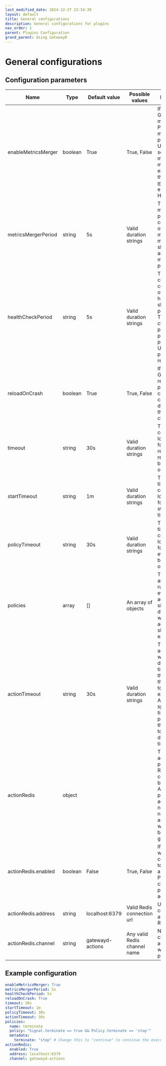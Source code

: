```yaml
---
last_modified_date: 2024-12-27 23:54:39
layout: default
title: General configurations
description: General configurations for plugins
nav_order: 1
parent: Plugins Configuration
grand_parent: Using GatewayD
---
```


# General configurations

## Configuration parameters

| Name                | Type    | Default value    | Possible values              | Description                                                                                                                                                                                                                                                                                                                                                                                                                                                                                                                |
| ------------------- | ------- | ---------------- | ---------------------------- | -------------------------------------------------------------------------------------------------------------------------------------------------------------------------------------------------------------------------------------------------------------------------------------------------------------------------------------------------------------------------------------------------------------------------------------------------------------------------------------------------------------------------- |
| enableMetricsMerger | boolean | True             | True, False                  | If enabled, GatewayD will merge the Prometheus metrics of all plugins over Unix domain socket. The metrics are merged and exposed via the GatewayD [metrics](/global-configuration/metrics) endpoint via HTTP.                                                                                                                                                                                                                                                                                                             |
| metricsMergerPeriod | string  | 5s               | Valid duration strings       | The metrics merger period controls how often the metrics merger should collect and merge metrics from plugins.                                                                                                                                                                                                                                                                                                                                                                                                             |
| healthCheckPeriod   | string  | 5s               | Valid duration strings       | The health check period controls how often the health check should be performed. The health check is performed by pinging each plugin. Unhealthy plugins are removed.                                                                                                                                                                                                                                                                                                                                                      |
| reloadOnCrash       | boolean | True             | True, False                  | If enabled, GatewayD will reload the plugin if it crashes. The crash is detected by the health check.                                                                                                                                                                                                                                                                                                                                                                                                                      |
| timeout             | string  | 30s              | Valid duration strings       | The timeout controls how long to wait for a plugin to respond to a request before timing out.                                                                                                                                                                                                                                                                                                                                                                                                                              |
| startTimeout        | string  | 1m               | Valid duration strings       | The start timeout controls how long to wait for a plugin to start before timing out.                                                                                                                                                                                                                                                                                                                                                                                                                                       |
| policyTimeout       | string  | 30s              | Valid duration strings       | The policy timeout controls how long to wait for a policy to evaluate before timing out.                                                                                                                                                                                                                                                                                                                                                                                                                                   |
| policies            | array   | []               | An array of objects          | The policies are a set of rules that are evaluated against the signals to determine whether the actions should be executed.                                                                                                                                                                                                                                                                                                                                                                                                |
| actionTimeout       | string  | 30s              | Valid duration strings       | The actionTimeout will set a default timeout for all the actions that are going to be executed. Action specific timeout has priority over this value. Set to `0` to remove default action timeout.                                                                                                                                                                                                                                                                                                                         |
| actionRedis         | object  |                  |                              | The actionRedis provides a Redis connection to be used by Act system to publish async actions to. If not given, or not enabled, async actions will run in a background goroutine.                                                                                                                                                                                                                                                                                                                                          |
| actionRedis.enabled | boolean | False            | True, False                  | If enabled, will use configuration to connect to a Redis Pub/Sub channel and publish async actions data.                                                                                                                                                                                                                                                                                                                                                                                                                   |
| actionRedis.address | string  | localhost:6379   | Valid Redis connection url   | URL used to connect to async action Redis.                                                                                                                                                                                                                                                                                                                                                                                                                                                                                 |
| actionRedis.channel | string  | gatewayd-actions | Any valid Redis channel name | Name of the channel that async actions will be published to.                                                                                                                                                                                                                                                                                                                                                                                                                                                               |

## Example configuration

```yaml
enableMetricsMerger: True
metricsMergerPeriod: 5s
healthCheckPeriod: 5s
reloadOnCrash: True
timeout: 30s
startTimeout: 1m
policyTimeout: 30s
actionTimeout: 30s
policies:
  name: terminate
  policy: "Signal.terminate == true && Policy.terminate == 'stop'"
  metadata:
    terminate: "stop" # Change this to "continue" to continue the execution
actionRedis:
  enabled: True
  address: localhost:6379
  channel: gatewayd-actions
```
